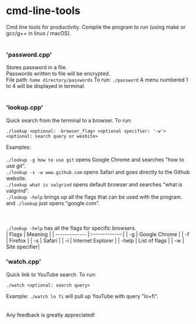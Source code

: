 # cmd-line-tools
Cmd line tools for productivity.
Compile the program to run (using make or gcc/g++ in linux / macOS).<br/><br/>
### 'password.cpp'
Stores password in a file.\
Passwords written to file will be encrypted.\
File path: `home directory/passwords`
To run: `./password`
A menu numbered 1 to 4 will be displayed in terminal.<br/><br/>
### 'lookup.cpp'
Quick search from the terminal to a browser.
To run:
```
./lookup <optional: -browser_flag> <optional specifier: '-w'> <optional: search query or wesbite>
```
Examples:<br/><br/>
`./lookup -g how to use git` opens Google Chrome and searches "how to use git".\
`./lookup -s -w www.github.com` opens Safari and goes directly to the Github website.\
`./lookup what is valgrind` opens default browser and searches "what is valgrind".\
`./lookup -help` brings up all the flags that can be used with the program.\
and `./lookup` just opens "google.com".<br/><br/><br/>
<br/>`./lookup -help` has all the flags for specific browsers.<br/>
| Flags         | Meaning       |
| ------------- |:-------------:|
| -g            | Google Chrome |
| -f            | Firefox       |
| -s            | Safari        |
| -i            | Internet Explorer |
| -help         | List of flags |
| -w            | Site specifier|

### 'watch.cpp'
Quick link to YouTube search.
To run:
```
./watch <optional: search query>
```
Example: `./watch lo fi` will pull up YouTube with query "lo+fi".<br/><br/><br/>
Any feedback is greatly appreciated!
